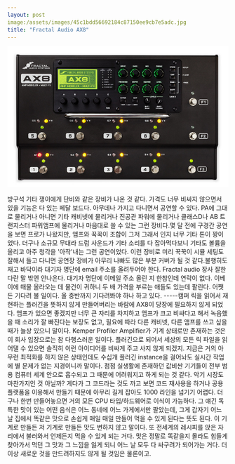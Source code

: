 ```yaml
---
layout: post
image:/assets/images/45c1bdd56692184c87150ee9cb7e5adc.jpg
title: "Fractal Audio AX8"
---
```


![image](/assets/images/45c1bdd56692184c87150ee9cb7e5adc.jpg)

방구석 기타 쟁이에게 단비와 같은 장비가 나온 것 같다. 가격도 너무 비싸지 않으면서 있을 기능은 다 있는 페달 보드다. 아무데나 가지고 다니면서 공연할 수 있다. PA에 그대로 물리거나 아니면 기타 캐비넷에 물리거나 진공관 파워에 물리거나 클래스D나 AB 트랜지스터 파워앰프에 물리거나 마음대로 쓸 수 있는 그런 장비다.몇 달 전에 구경간 공연을 보면 프로가 나왔지만, 앰프와 꾹꾹이 조합이 그저 그래서 인지 너무 기타 톤이 꽝이었다. 더구나 소규모 무대라 드럼 사운드가 기타 소리를 다 잡아먹다보니 기타도 볼륨을 올리고 아주 청각을 '아작'내는 그런 공연이었다. 이런 장비로 미리 꾹꾹이 시뮬 세팅도 잘해서 들고 다니면 공연장 장비가 아무리 나빠도 많은 부분 커버가 될 것 같다.불행히도 재고 바닥이라 대기자 명단에 email 주소를 올려두어야 한다. Fractal audio 장사 잘한다란 말 밖엔 안나온다. 대기자 명단에 이메일 주소 올린 지 한참인데 연락이 없다. 이베이에 매물 올라오는 데 물건이 귀하니 두 배 가격을 부르는 애들도 있는데 팔린다. 어쨋든 기다려 볼 일이다. 올 중반까지 기다려봐야 하나 하고 있다. -----캠퍼 릭을 읽어서 재현하는 플러긴을 뜻하지 않게 만들어버리는 바람에 AX8이 당장에 필요하지 않게 되었다. 앰프가 있으면 좋겠지만 너무 큰 자리를 차지하고 앰프가 크고 비싸다고 해서 녹음했을 때 소리가 잘 빠진다는 보장도 없고, 필요에 따라 다른 캐비넷, 다른 앰프를 쓰고 싶을 때가 늘상 있으니 말이다. Kemper Profiler Amplifier가 기계 상태로만 존재하는 것은 이 회사 입장으로는 참 다행스러운 일이다. 플러긴으로 되어서 세상의 모든 릭 파일을 읽어댈 수 있으면 솔직히 이런 아이디어를 비싸게 주고 사지 않게 되겠지. 지금은 거의 아무런 최적화를 하지 않은 상태인데도 수십개 플러긴 instance을 걸어놔도 실시간 작업에 별 문제가 없는 지경이니까 말이다. 점점 실생활에 존재하던 값비싼 기기들이 전부 범용 컴퓨터 세계 안으로 흡수되고 그 때문에 어려워지고 하게 되는 것 같다. 악기 시장도 마찬가지인 것 아닐까? 게다가 그 코드라는 것도 까고 보면 코드 재사용을 하거나 공용 플랫폼을 이용해서 만들기 때문에 아무리 길게 잡아도 1000 라인을 넘기기 어렵다. 더구나 한번 만들어놓으면 거의 모든 CPU 타입/하드웨어로 이식이 가능하다. 그 얘긴 독특한 맛이 있는 어떤 음식은 어느 동네에 어느 가게에서만 팔았는데, 그게 갑자기 어느 날 집에서 똑같은 맛으로 손쉽게 매일 매일 만들어 먹을 수 있게 된다는 뜻도 된다. 이 기계로 만들든 저 기계로 만들든 맛도 변하지 않고 말이다. 또 전세계의 레시피를 앉은 자리에서 불러와서 언제든지 먹을 수 있게 되는 거다. 맛은 정말로 똑같을지 몰라도 힘들게 찾아가서 먹던 그 맛과 그 느낌을 잃게 되니 어느 날 모두 다 싸구려가 되어가는 거다. 더 이상 새로운 것을 만드려하지도 않게 될 것임은 물론이고.

